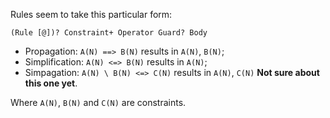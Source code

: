 Rules seem to take this particular form:

`(Rule [@])? Constraint+ Operator Guard? Body`

* Propagation: `A(N) ==> B(N)` results in `A(N)`, `B(N)`;
* Simplification: `A(N) <=> B(N)` results in `A(N)`;
* Simpagation: `A(N) \ B(N) <=> C(N)` results in `A(N)`, `C(N)` **Not sure about this one yet**.

Where `A(N)`, `B(N)` and `C(N)` are constraints.
